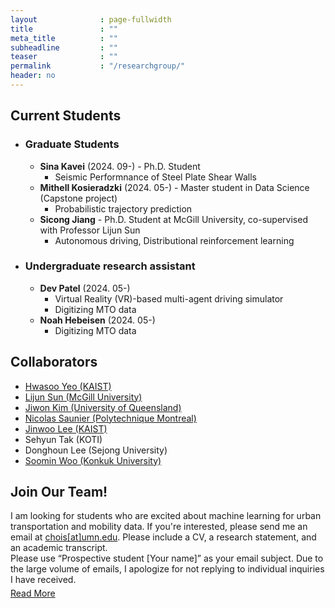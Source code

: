 ```yaml
---
layout              : page-fullwidth
title               : ""
meta_title          : ""
subheadline         : ""
teaser              : ""
permalink           : "/researchgroup/"
header: no
---
```




## Current Students 
- ### Graduate Students
  - **Sina Kavei** (2024. 09-) - Ph.D. Student
    - Seismic Performnance of Steel Plate Shear Walls
  - **Mithell Kosieradzki** (2024. 05-) - Master student in Data Science (Capstone project)
    - Probabilistic trajectory prediction
  - **Sicong Jiang** - Ph.D. Student at McGill University, co-supervised with Professor Lijun Sun
    - Autonomous driving, Distributional reinforcement learning

- ### Undergraduate research assistant
  - **Dev Patel** (2024. 05-) 
    - Virtual Reality (VR)-based multi-agent driving simulator
    - Digitizing MTO data
  - **Noah Hebeisen** (2024. 05-)
    - Digitizing MTO data

<!-- Sicong Jiang (2021. 09-) Ph.D. Student at McGill University (co-supervised with Prof. Lijun Sun) -->
<!-- - Pouya Parsa (2024.09-) Master Student -->

## Collaborators
- [Hwasoo Yeo (KAIST)](https://www.aimobility.kaist.ac.kr/)
- [Lijun Sun (McGill University)](https://lijunsun.github.io/)
- [Jiwon Kim (University of Queensland)](https://researchers.uq.edu.au/researcher/10269)
- [Nicolas Saunier (Polytechnique Montreal)](http://n.saunier.free.fr/saunier/)
- [Jinwoo Lee (KAIST)](https://lee.kaist.ac.kr/home)
- Sehyun Tak (KOTI)
- Donghoun Lee (Sejong University)
- [Soomin Woo (Konkuk University)](https://www.thesemlab.com/)

<!-- - Zhihao Zheng (McGill University)
- Zhixiong Jin (Gustave-Eiffel University)
- Sohyeong Kim (EPFL) -->

## Join Our Team!
<div>
    <p style="margin-bottom:5px;">
        I am looking for students who are excited about machine learning for urban transportation and mobility data. If you're interested, please send me an email at <a href="mailto:chois@umn.edu">chois[at]umn.edu</a>. Please include a CV, a research statement, and an academic transcript.
        <br>
        Please use “Prospective student [Your name]” as your email subject. Due to the large volume of emails, I apologize for not replying to individual inquiries I have received.
    </p>
    <div class="text-right">
        <a href="/news/230607">Read More</a>
    </div>
</div>


<!-- ## Alumni -->
